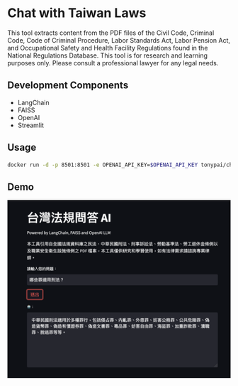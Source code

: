 # Chat with Taiwan Laws

This tool extracts content from the PDF files of the Civil Code, Criminal Code, Code of Criminal Procedure, Labor Standards Act, Labor Pension Act, and Occupational Safety and Health Facility Regulations found in the National Regulations Database. This tool is for research and learning purposes only. Please consult a professional lawyer for any legal needs.

## Development Components

- LangChain
- FAISS
- OpenAI
- Streamlit

## Usage

```sh
docker run -d -p 8501:8501 -e OPENAI_API_KEY=$OPENAI_API_KEY tonypai/chat-with-taiwan-laws
```

## Demo

![demo](./demo.png)